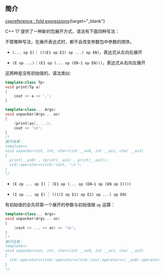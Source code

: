 
## **简介**

[cppreference : fold expressions](https://en.cppreference.com/w/cpp/language/fold){target="_blank"}

C++ 17 提供了一种新的包展开方式，语法有下面四种写法：

不管哪种写法，在展开表达式时，都不会改变参数包中参数的顺序。

- `(... op E)`： `(((E1 op E2) op ...) op EN)`，表达式从左向右展开

-  `(E op ...)`：`(E1 op (... op (EN-1 op EN)))`，表达式从右向左展开

这两种是没有初始值的，语法类似:

```cpp
template<class Tp>
void print(Tp a)
{
	cout << a << ',';
}

template<class... Args>
void unpacker(Args... as)
{
	(print(as), ...);
	cout << '\n';
}
/*
展开结果：
template<>
void unpacker<int, int, char>(int __as0, int __as1, char __as2)
{
  print(__as0) , (print(__as1) , print(__as2));
  std::operator<<(std::cout, '\n');
}
*/
```

- `(E op ... op I)` ： `(E1 op (... op (EN−1 op (EN op I))))`
  
- `(I op ... op E)` ： `((((I op E1) op E2) op ...) op EN)`

有初始值的会先将第一个展开的参数与初始值做 `op` 运算：


```cpp
template<class... Args>
void unpacker(Args... as)
{
	(cout << ... << as) << '\n';
}
/*
展开结果：
template<>
void unpacker<int, int, char>(int __as0, int __as1, char __as2)
{
  std::operator<<(std::operator<<(std::cout.operator<<(__as0).operator<<(__as1), __as2), '\n');
}
*/
```